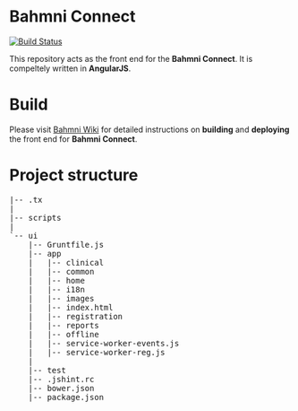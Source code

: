 # Bahmni Connect

[![Build Status](https://travis-ci.org/Bahmni/openmrs-module-bahmniapps.svg?branch=master)](https://travis-ci.org/Bahmni/openmrs-module-bahmniapps)

This repository acts as the front end for the **Bahmni Connect**. It is compeltely written in **AngularJS**.


# Build

Please visit [Bahmni Wiki](https://bahmni.atlassian.net/wiki/spaces/BAH/pages/46432277/Bahmni+Connect+development) for detailed instructions on **building** and **deploying** the front end for **Bahmni Connect**.

# Project structure

<pre>
|-- .tx
|   
|-- scripts
|	
`-- ui
    |-- Gruntfile.js
    |-- app
    |   |-- clinical
    |   |-- common
    |   |-- home
    |	|-- i18n
    |   |-- images
    |   |-- index.html
    |   |-- registration
    |   |-- reports
    |   |-- offline
    |   |-- service-worker-events.js
    |   |-- service-worker-reg.js
    |
    |-- test
    |-- .jshint.rc
    |-- bower.json
    |-- package.json
</pre>
